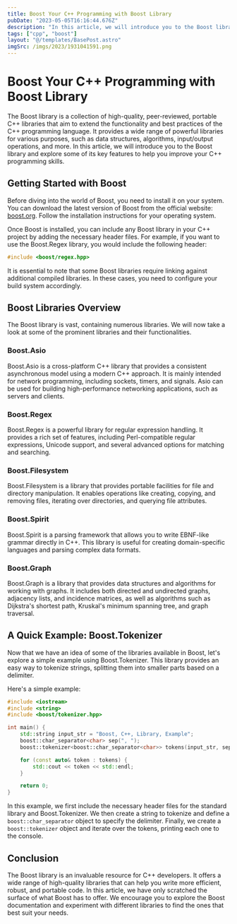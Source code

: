 ```yaml
---
title: Boost Your C++ Programming with Boost Library
pubDate: "2023-05-05T16:16:44.676Z"
description: "In this article, we will introduce you to the Boost library and explore some of its key features to help you improve your C++ programming skills."
tags: ["cpp", "boost"]
layout: "@/templates/BasePost.astro"
imgSrc: /imgs/2023/1931041591.png
---
```

# Boost Your C++ Programming with Boost Library

The Boost library is a collection of high-quality, peer-reviewed, portable C++ libraries that aim to extend the functionality and best practices of the C++ programming language. It provides a wide range of powerful libraries for various purposes, such as data structures, algorithms, input/output operations, and more. In this article, we will introduce you to the Boost library and explore some of its key features to help you improve your C++ programming skills.

## Getting Started with Boost

Before diving into the world of Boost, you need to install it on your system. You can download the latest version of Boost from the official website: [boost.org](https://www.boost.org/users/download/). Follow the installation instructions for your operating system.

Once Boost is installed, you can include any Boost library in your C++ project by adding the necessary header files. For example, if you want to use the Boost.Regex library, you would include the following header:

```cpp
#include <boost/regex.hpp>
```

It is essential to note that some Boost libraries require linking against additional compiled libraries. In these cases, you need to configure your build system accordingly.

## Boost Libraries Overview

The Boost library is vast, containing numerous libraries. We will now take a look at some of the prominent libraries and their functionalities.

### Boost.Asio

Boost.Asio is a cross-platform C++ library that provides a consistent asynchronous model using a modern C++ approach. It is mainly intended for network programming, including sockets, timers, and signals. Asio can be used for building high-performance networking applications, such as servers and clients.

### Boost.Regex

Boost.Regex is a powerful library for regular expression handling. It provides a rich set of features, including Perl-compatible regular expressions, Unicode support, and several advanced options for matching and searching.

### Boost.Filesystem

Boost.Filesystem is a library that provides portable facilities for file and directory manipulation. It enables operations like creating, copying, and removing files, iterating over directories, and querying file attributes.

### Boost.Spirit

Boost.Spirit is a parsing framework that allows you to write EBNF-like grammar directly in C++. This library is useful for creating domain-specific languages and parsing complex data formats.

### Boost.Graph

Boost.Graph is a library that provides data structures and algorithms for working with graphs. It includes both directed and undirected graphs, adjacency lists, and incidence matrices, as well as algorithms such as Dijkstra's shortest path, Kruskal's minimum spanning tree, and graph traversal.

## A Quick Example: Boost.Tokenizer

Now that we have an idea of some of the libraries available in Boost, let's explore a simple example using Boost.Tokenizer. This library provides an easy way to tokenize strings, splitting them into smaller parts based on a delimiter.

Here's a simple example:

```cpp
#include <iostream>
#include <string>
#include <boost/tokenizer.hpp>

int main() {
    std::string input_str = "Boost, C++, Library, Example";
    boost::char_separator<char> sep(", ");
    boost::tokenizer<boost::char_separator<char>> tokens(input_str, sep);

    for (const auto& token : tokens) {
        std::cout << token << std::endl;
    }

    return 0;
}
```

In this example, we first include the necessary header files for the standard library and Boost.Tokenizer. We then create a string to tokenize and define a `boost::char_separator` object to specify the delimiter. Finally, we create a `boost::tokenizer` object and iterate over the tokens, printing each one to the console.

## Conclusion

The Boost library is an invaluable resource for C++ developers. It offers a wide range of high-quality libraries that can help you write more efficient, robust, and portable code. In this article, we have only scratched the surface of what Boost has to offer. We encourage you to explore the Boost documentation and experiment with different libraries to find the ones that best suit your needs.
